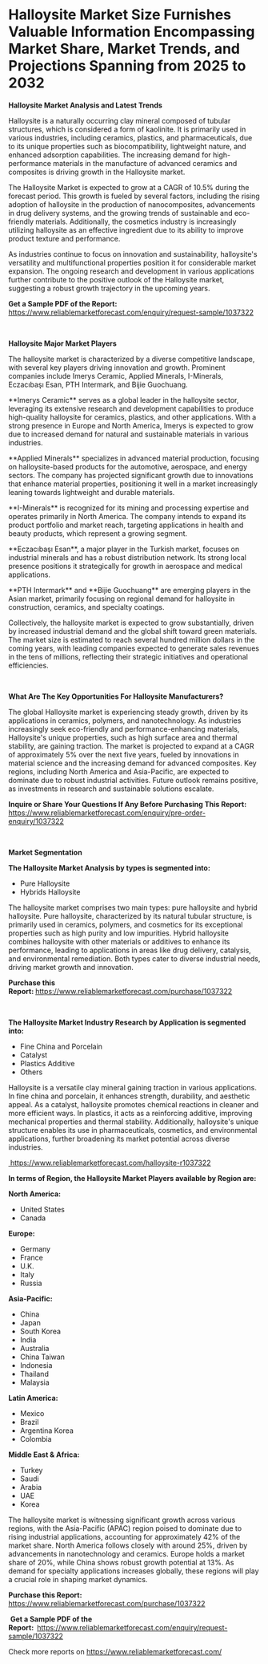 <p><h1>Halloysite Market Size Furnishes Valuable Information Encompassing Market Share, Market Trends, and Projections Spanning from 2025 to 2032</h1></p><p><strong>Halloysite Market Analysis and Latest Trends</strong></p>
<p><p>Halloysite is a naturally occurring clay mineral composed of tubular structures, which is considered a form of kaolinite. It is primarily used in various industries, including ceramics, plastics, and pharmaceuticals, due to its unique properties such as biocompatibility, lightweight nature, and enhanced adsorption capabilities. The increasing demand for high-performance materials in the manufacture of advanced ceramics and composites is driving growth in the Halloysite market.</p><p>The Halloysite Market is expected to grow at a CAGR of 10.5% during the forecast period. This growth is fueled by several factors, including the rising adoption of halloysite in the production of nanocomposites, advancements in drug delivery systems, and the growing trends of sustainable and eco-friendly materials. Additionally, the cosmetics industry is increasingly utilizing halloysite as an effective ingredient due to its ability to improve product texture and performance. </p><p>As industries continue to focus on innovation and sustainability, halloysite's versatility and multifunctional properties position it for considerable market expansion. The ongoing research and development in various applications further contribute to the positive outlook of the Halloysite market, suggesting a robust growth trajectory in the upcoming years.</p></p>
<p><strong>Get a Sample PDF of the Report:&nbsp;</strong> <a href="https://www.reliablemarketforecast.com/enquiry/request-sample/1037322?utm_campaign=3454&utm_medium=2&utm_source=Github&utm_content=ia&utm_term=31032025&utm_id=halloysite">https://www.reliablemarketforecast.com/enquiry/request-sample/1037322</a></p>
<p>&nbsp;</p>
<p><strong>Halloysite Major Market Players</strong></p>
<p><p>The halloysite market is characterized by a diverse competitive landscape, with several key players driving innovation and growth. Prominent companies include Imerys Ceramic, Applied Minerals, I-Minerals, Eczacıbaşı Esan, PTH Intermark, and Bijie Guochuang.</p><p>**Imerys Ceramic** serves as a global leader in the halloysite sector, leveraging its extensive research and development capabilities to produce high-quality halloysite for ceramics, plastics, and other applications. With a strong presence in Europe and North America, Imerys is expected to grow due to increased demand for natural and sustainable materials in various industries.</p><p>**Applied Minerals** specializes in advanced material production, focusing on halloysite-based products for the automotive, aerospace, and energy sectors. The company has projected significant growth due to innovations that enhance material properties, positioning it well in a market increasingly leaning towards lightweight and durable materials.</p><p>**I-Minerals** is recognized for its mining and processing expertise and operates primarily in North America. The company intends to expand its product portfolio and market reach, targeting applications in health and beauty products, which represent a growing segment.</p><p>**Eczacıbaşı Esan**, a major player in the Turkish market, focuses on industrial minerals and has a robust distribution network. Its strong local presence positions it strategically for growth in aerospace and medical applications.</p><p>**PTH Intermark** and **Bijie Guochuang** are emerging players in the Asian market, primarily focusing on regional demand for halloysite in construction, ceramics, and specialty coatings.</p><p>Collectively, the halloysite market is expected to grow substantially, driven by increased industrial demand and the global shift toward green materials. The market size is estimated to reach several hundred million dollars in the coming years, with leading companies expected to generate sales revenues in the tens of millions, reflecting their strategic initiatives and operational efficiencies.</p></p>
<p>&nbsp;</p>
<p><strong>What Are The Key Opportunities For Halloysite Manufacturers?</strong></p>
<p><p>The global Halloysite market is experiencing steady growth, driven by its applications in ceramics, polymers, and nanotechnology. As industries increasingly seek eco-friendly and performance-enhancing materials, Halloysite's unique properties, such as high surface area and thermal stability, are gaining traction. The market is projected to expand at a CAGR of approximately 5% over the next five years, fueled by innovations in material science and the increasing demand for advanced composites. Key regions, including North America and Asia-Pacific, are expected to dominate due to robust industrial activities. Future outlook remains positive, as investments in research and sustainable solutions escalate.</p></p>
<p><strong>Inquire or Share Your Questions If Any Before Purchasing This Report:</strong> <a href="https://www.reliablemarketforecast.com/enquiry/pre-order-enquiry/1037322?utm_campaign=3454&utm_medium=2&utm_source=Github&utm_content=ia&utm_term=31032025&utm_id=halloysite">https://www.reliablemarketforecast.com/enquiry/pre-order-enquiry/1037322</a></p>
<p>&nbsp;</p>
<p><strong>Market Segmentation</strong></p>
<p><strong>The Halloysite Market Analysis by types is segmented into:</strong></p>
<p><ul><li>Pure Halloysite</li><li>Hybrids Halloysite</li></ul></p>
<p><p>The halloysite market comprises two main types: pure halloysite and hybrid halloysite. Pure halloysite, characterized by its natural tubular structure, is primarily used in ceramics, polymers, and cosmetics for its exceptional properties such as high purity and low impurities. Hybrid halloysite combines halloysite with other materials or additives to enhance its performance, leading to applications in areas like drug delivery, catalysis, and environmental remediation. Both types cater to diverse industrial needs, driving market growth and innovation.</p></p>
<p><strong>Purchase this Report:&nbsp;</strong><a href="https://www.reliablemarketforecast.com/purchase/1037322?utm_campaign=3454&utm_medium=2&utm_source=Github&utm_content=ia&utm_term=31032025&utm_id=halloysite">https://www.reliablemarketforecast.com/purchase/1037322</a></p>
<p>&nbsp;</p>
<p><strong>The Halloysite Market Industry Research by Application is segmented into:</strong></p>
<p><ul><li>Fine China and Porcelain</li><li>Catalyst</li><li>Plastics Additive</li><li>Others</li></ul></p>
<p><p>Halloysite is a versatile clay mineral gaining traction in various applications. In fine china and porcelain, it enhances strength, durability, and aesthetic appeal. As a catalyst, halloysite promotes chemical reactions in cleaner and more efficient ways. In plastics, it acts as a reinforcing additive, improving mechanical properties and thermal stability. Additionally, halloysite's unique structure enables its use in pharmaceuticals, cosmetics, and environmental applications, further broadening its market potential across diverse industries.</p></p>
<p><a href="https://www.reliablemarketforecast.com/halloysite-r1037322?utm_campaign=3454&utm_medium=2&utm_source=Github&utm_content=ia&utm_term=31032025&utm_id=halloysite">&nbsp;https://www.reliablemarketforecast.com/halloysite-r1037322</a></p>
<p><strong>In terms of Region, the Halloysite Market Players available by Region are:</strong></p>
<p>
    <p> <strong> North America: </strong>
        <ul>
            <li>United States</li>
            <li>Canada</li>
        </ul>
        </p> 
    <p> <strong> Europe: </strong>
        <ul>
            <li>Germany</li>
            <li>France</li>
            <li>U.K.</li>
            <li>Italy</li>
            <li>Russia</li>
        </ul>
        </p> 
    <p> <strong> Asia-Pacific: </strong>
        <ul>
            <li>China</li>
            <li>Japan</li>
            <li>South Korea</li>
            <li>India</li>
            <li>Australia</li>
            <li>China Taiwan</li>
            <li>Indonesia</li>
            <li>Thailand</li>
            <li>Malaysia</li>
        </ul>
        </p> 
    <p> <strong> Latin America: </strong>
        <ul>
            <li>Mexico</li>
            <li>Brazil</li>
            <li>Argentina Korea</li>
            <li>Colombia</li>
        </ul>
        </p> 
    <p> <strong> Middle East & Africa: </strong>
        <ul>
            <li>Turkey</li>
            <li>Saudi</li>
            <li>Arabia</li>
            <li>UAE</li>
            <li>Korea</li>
        </ul>
    </p>
    </p>
<p><p>The halloysite market is witnessing significant growth across various regions, with the Asia-Pacific (APAC) region poised to dominate due to rising industrial applications, accounting for approximately 42% of the market share. North America follows closely with around 25%, driven by advancements in nanotechnology and ceramics. Europe holds a market share of 20%, while China shows robust growth potential at 13%. As demand for specialty applications increases globally, these regions will play a crucial role in shaping market dynamics.</p></p>
<p><strong>Purchase this Report: </strong><a href="https://www.reliablemarketforecast.com/purchase/1037322?utm_campaign=3454&utm_medium=2&utm_source=Github&utm_content=ia&utm_term=31032025&utm_id=halloysite">https://www.reliablemarketforecast.com/purchase/1037322</a></p>
<p>&nbsp;<strong>Get a Sample PDF of the Report:&nbsp;&nbsp;</strong><a href="https://www.reliablemarketforecast.com/enquiry/request-sample/1037322?utm_campaign=3454&utm_medium=2&utm_source=Github&utm_content=ia&utm_term=31032025&utm_id=halloysite">https://www.reliablemarketforecast.com/enquiry/request-sample/1037322</a></p>
<p><strong></strong></p>
<p>Check more reports on <a href="https://www.reliablemarketforecast.com/?utm_campaign=3454&utm_medium=2&utm_source=Github&utm_content=ia&utm_term=31032025&utm_id=halloysite">https://www.reliablemarketforecast.com/</a></p>
